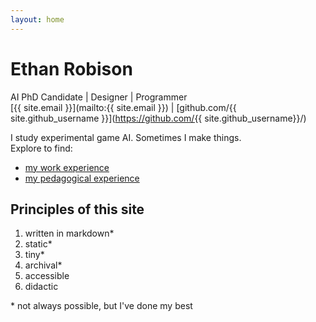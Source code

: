 ```yaml
---
layout: home
---
```


# Ethan Robison

AI PhD Candidate \| Designer \| Programmer<br>
[{{ site.email }}](mailto:{{ site.email }}) | 
[github.com/{{ site.github_username }}](https://github.com/{{
site.github_username}}/)

I study experimental game AI. Sometimes I make things.<br>
Explore to find:

<!-- - [my blog](/posts) -->
- [my work experience](/professional)
- [my pedagogical experience](/teaching)
<!-- - [research](/research) -->

## Principles of this site

1. written in markdown\*
2. static\*
3. tiny\*
4. archival\*
5. accessible
6. didactic

\* not always possible, but I've done my best
